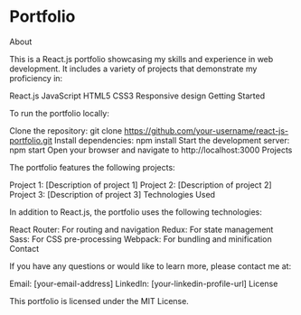 # Portfolio

About

This is a React.js portfolio showcasing my skills and experience in web development. It includes a variety of projects that demonstrate my proficiency in:

React.js
JavaScript
HTML5
CSS3
Responsive design
Getting Started

To run the portfolio locally:

Clone the repository: git clone https://github.com/your-username/react-js-portfolio.git
Install dependencies: npm install
Start the development server: npm start
Open your browser and navigate to http://localhost:3000
Projects

The portfolio features the following projects:

Project 1: [Description of project 1]
Project 2: [Description of project 2]
Project 3: [Description of project 3]
Technologies Used

In addition to React.js, the portfolio uses the following technologies:

React Router: For routing and navigation
Redux: For state management
Sass: For CSS pre-processing
Webpack: For bundling and minification
Contact

If you have any questions or would like to learn more, please contact me at:

Email: [your-email-address]
LinkedIn: [your-linkedin-profile-url]
License

This portfolio is licensed under the MIT License.
